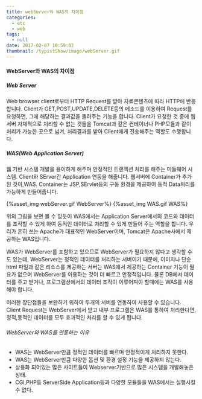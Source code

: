 ```yaml
---
title: webServer와 WAS의 차이점
categories:
  - etc
  - web
tags:
  - null
date: 2017-02-07 10:59:02
thumbnail: /typistShow/image/webServer.gif
---
```


#### WebServer와 WAS의 차이점
##### Web Server
Web browser client로부터 HTTP Request를 받아 자료콘텐츠에 따라 HTTP에 반응합니다.
Client가 GET,POST,UPDATE,DELETE등의 메소드를 이용하여 Request를 요청하면,
그에 해당하는 결과값을 돌려주는 기능을 합니다. Client가 요청한 것 중에 웹서버 자체적으로
처리할 수 없는 것들을 Tomcat과 같은 컨테이너나 PHP모듈과 같이 처리가 가능한 곳으로 넘겨,
처리결과를 받아 Client에게 전송해주는 역할도 수행합니다.
##### WAS(Web Application Server)
웹 기반 시스템 개발을 용이하게 해주며 안정적인 트랜젝션 처리를 해주는 미들웨어 시스템.
Client와 SErver간 Application 연동을 해줍니다. 웹서버에 Container가 추가된 것이,WAS.
Container는 JSP,SErvlet등의 구동 환경을 제공하여 동적 Data처리를 가능하게 만들어줍니다.

{%asset_img webServer.gif WebServer%}
{%asset_img WAS.gif WAS%}

위의 그림을 보면 볼 수 있듯이 WAS에서는 Application Server에서의 코드와 데이터를
조작할 수 있게 하여 동적인 데이터로 처리할 수 있게 만들어 주는 역할을 합니다.
우리가 흔히 쓰는 Apache가 대표적인 WebServer이며, Tomcat은 Apache사에서 제공하는
WAS입니다.

WAS가 WebServer를 포함하고 있으므로 WebServer가 필요하지 않다고 생각할 수도 있는데,
WebServer는 정적인 데이터를 처리하는 서버이기 때문에, 이미지나 단순 html 파일과 같은
리소스를 제공하는 서버는 WAS에서 제공하는 Container 기능이 필요가 없으며 WebServer를
이용하는 것이 더 빠르고 안정적입니다. 물론 DB에서 데이터를 주고 받거나, 프로그램상에서의
데이터 조작이 이루어져야 할때에는 WAS를 사용해야 합니다.

이러한 장단점들을 보완하기 위하여 두개의 서버를 연동하여 사용할 수 있습니다.
Client Request는 WebServer에서 받고 내부 프로그램은 WAS를 통하여 처리한다면,
정적,동적인 데이터를 모두 효과적인 처리를 할 수 있게 됩니다.

###### WebServer와 WAS를 연동하는 이유
- WAS는 WebServer만큼 정적인 데이터를 빠르며 안정적이게 처리하지 못한다.
- WAS는 WebServer만큼 다양한 옵션 및 환경 설정 기능을 제공하지 않는다.
- 상용화 되어있는 많은 사이트들이 Webserver기반으로 많은 시스템을 개발해놓은 상태.
- CGI,PHP등 ServerSide Application등과 다양한 모듈들을 WAS에서는 실행시킬수 없다.
